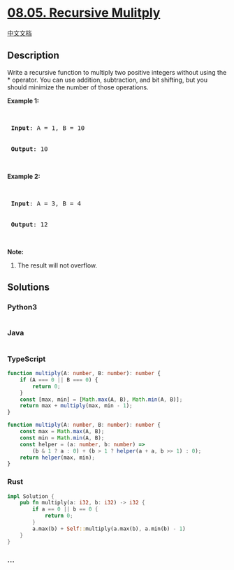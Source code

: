 # [08.05. Recursive Mulitply](https://leetcode.cn/problems/recursive-mulitply-lcci)

[中文文档](/lcci/08.05.Recursive%20Mulitply/README.md)

## Description

<p>Write a recursive function to multiply two positive integers without using the * operator. You can use addition, subtraction, and bit shifting, but you should minimize the number of those operations.</p>

<p><strong>Example 1:</strong></p>

<pre>


<strong> Input</strong>: A = 1, B = 10


<strong> Output</strong>: 10


</pre>

<p><strong>Example 2:</strong></p>

<pre>


<strong> Input</strong>: A = 3, B = 4


<strong> Output</strong>: 12


</pre>

<p><strong>Note:</strong></p>

<ol>
	<li>The result will not overflow.</li>
</ol>

## Solutions

<!-- tabs:start -->

### **Python3**

```python


```

### **Java**

```java


```

### **TypeScript**

```ts
function multiply(A: number, B: number): number {
    if (A === 0 || B === 0) {
        return 0;
    }
    const [max, min] = [Math.max(A, B), Math.min(A, B)];
    return max + multiply(max, min - 1);
}
```

```ts
function multiply(A: number, B: number): number {
    const max = Math.max(A, B);
    const min = Math.min(A, B);
    const helper = (a: number, b: number) =>
        (b & 1 ? a : 0) + (b > 1 ? helper(a + a, b >> 1) : 0);
    return helper(max, min);
}
```

### **Rust**

```rust
impl Solution {
    pub fn multiply(a: i32, b: i32) -> i32 {
        if a == 0 || b == 0 {
            return 0;
        }
        a.max(b) + Self::multiply(a.max(b), a.min(b) - 1)
    }
}
```

### **...**

```


```

<!-- tabs:end -->
